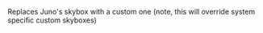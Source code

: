 Replaces Juno's skybox with a custom one (note, this will override system specific custom skyboxes)
